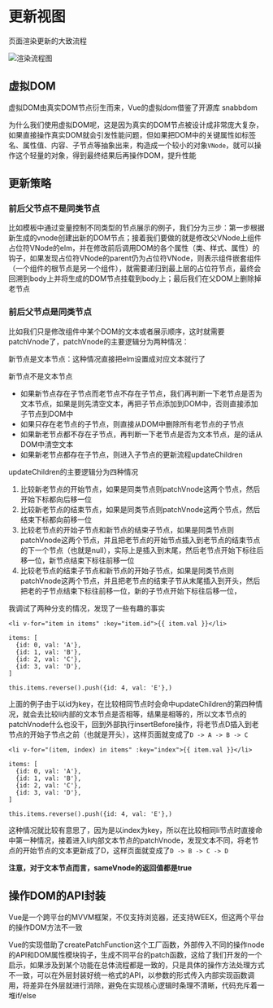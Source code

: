 # 更新视图

页面渲染更新的大致流程

![渲染流程图](../img/render.PNG)

## 虚拟DOM

虚拟DOM由真实DOM节点衍生而来，Vue的虚拟dom借鉴了开源库 snabbdom

为什么我们使用虚拟DOM呢，这是因为真实的DOM节点被设计成非常庞大复杂，如果直接操作真实DOM就会引发性能问题，但如果把DOM中的关键属性如标签名、属性值、内容、子节点等抽象出来，构造成一个较小的对象`VNode`，就可以操作这个轻量的对象，得到最终结果后再操作DOM，提升性能

## 更新策略

### 前后父节点不是同类节点

比如模板中通过变量控制不同类型的节点展示的例子，我们分为三步：第一步根据新生成的vnode创建出新的DOM节点；接着我们要做的就是修改父VNode上组件占位符VNode的elm，并在修改前后调用DOM的各个属性（类、样式、属性）的钩子，如果发现占位符VNode的parent仍为占位符VNode，则表示组件嵌套组件（一个组件的根节点是另一个组件），就需要递归到最上层的占位符节点，最终会回溯到body上并将生成的DOM节点挂载到body上；最后我们在父DOM上删除掉老节点

### 前后父节点是同类节点

比如我们只是修改组件中某个DOM的文本或者展示顺序，这时就需要patchVnode了，patchVnode的主要逻辑分为两种情况：

新节点是文本节点：这种情况直接把elm设置成对应文本就行了

新节点不是文本节点

- 如果新节点存在子节点而老节点不存在子节点，我们再判断一下老节点是否为文本节点，如果是则先清空文本，再把子节点添加到DOM中，否则直接添加子节点到DOM中
- 如果只存在老节点的子节点，则直接从DOM中删除所有老节点的子节点
- 如果新老节点都不存在子节点，再判断一下老节点是否为文本节点，是的话从DOM中清空文本
- 如果新老节点都存在子节点，则进入子节点的更新流程updateChildren


updateChildren的主要逻辑分为四种情况

1. 比较新老节点的开始节点，如果是同类节点则patchVnode这两个节点，然后开始下标都向后移一位
2. 比较新老节点的结束节点，如果是同类节点则patchVnode这两个节点，然后结束下标都向前移一位
3. 比较老节点的开始子节点和新节点的结束子节点，如果是同类节点则patchVnode这两个节点，并且把老节点的开始节点插入到老节点的结束节点的下一个节点（也就是null），实际上是插入到末尾，然后老节点开始下标往后移一位，新节点结束下标往前移一位
4. 比较老节点的结束子节点和新节点的开始子节点，如果是同类节点则patchVnode这两个节点，并且把老节点的结束子节从末尾插入到开头，然后把老的子节点结束下标往前移一位，新的子节点开始下标往后移一位，

我调试了两种分支的情况，发现了一些有趣的事实
```
<li v-for="item in items" :key="item.id">{{ item.val }}</li>

items: [
  {id: 0, val: 'A'},
  {id: 1, val: 'B'},
  {id: 2, val: 'C'},
  {id: 3, val: 'D'},
]

this.items.reverse().push({id: 4, val: 'E'},)
```
上面的例子由于以id为key，在比较相同节点时会命中updateChildren的第四种情况，就会去比较li内部的文本节点是否相等，结果是相等的，所以文本节点的patchVnode什么也没干，回到外部执行insertBefore操作，将老节点D插入到老节点的开始子节点之前（也就是开头），这样页面就变成了`D -> A -> B -> C`

```
<li v-for="(item, index) in items" :key="index">{{ item.val }}</li>

items: [
  {id: 0, val: 'A'},
  {id: 1, val: 'B'},
  {id: 2, val: 'C'},
  {id: 3, val: 'D'},
]

this.items.reverse().push({id: 4, val: 'E'},)
```
这种情况就比较有意思了，因为是以index为key，所以在比较相同li节点时直接命中第一种情况，接着进入li内部文本节点的patchVnode，发现文本不同，将老节点的开始节点的文本更新成了D，这样页面就变成了`D -> B -> C -> D`

**注意，对于文本节点而言，sameVnode的返回值都是true**

## 操作DOM的API封装

Vue是一个跨平台的MVVM框架，不仅支持浏览器，还支持WEEX，但这两个平台的操作DOM方法不一致

Vue的实现借助了createPatchFunction这个工厂函数，外部传入不同的操作node的API和DOM属性模块钩子，生成不同平台的patch函数，这给了我们开发的一个启示，如果涉及到某个功能在总体流程都是一致的，只是具体的操作方法处理方式不一致，可以在外层封装好统一格式的API，以参数的形式传入内部实现函数调用，将差异在外层就进行消除，避免在实现核心逻辑时条理不清晰，代码充斥着一堆if/else
